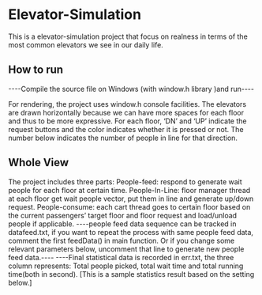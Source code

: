 # Elevator-Simulation

This is a elevator-simulation project that focus on realness in terms of the most common elevators we see in our daily life. 

## How to run
----Compile the source file on Windows (with window.h library )and run----

For rendering, the project uses window.h console facilities. The elevators are drawn horizontally because we can have more spaces for each floor and thus to be more expressive. For each floor, ‘DN’ and ‘UP’ indicate the request buttons and the color indicates whether it is pressed or not. The number below indicates the number of people in line for that direction.



## Whole View
The project includes three parts: 
People-feed: respond to generate wait people for each floor at certain time.
People-In-Line: floor manager thread at each floor get wait people vector, put them in line and generate up/down request.
People-consume: each cart thread goes to certain floor based on the current passengers’ target floor and floor request and load/unload people if applicable.
----people feed data sequence can be tracked in datafeed.txt, if you want to repeat the process with same people feed data, comment the first feedData() in main function. Or if you change some relevant parameters below, uncomment that line to generate new people feed data.----
----Final statistical data is recorded in err.txt, the three column represents: Total people picked, total wait time and total running time(both in second).
[This is a sample statistics result based on the setting below.]


 
